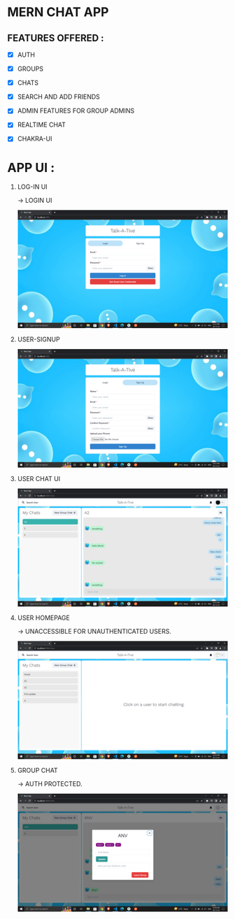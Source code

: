 # MERN CHAT APP

## FEATURES OFFERED : 
* [x] AUTH
* [X] GROUPS 
* [X] CHATS
* [X] SEARCH AND ADD FRIENDS
* [X] ADMIN FEATURES FOR GROUP ADMINS
* [X] REALTIME CHAT
* [X] CHAKRA-UI


# APP UI : 

1. LOG-IN UI

    -> LOGIN UI

    ![LOGIN_PAGE](./preview/log_in.png)


1. USER-SIGNUP
    

    ![SIGNUP_PAGE](./preview/sign_up.png)


1. USER CHAT UI
    
    ![USERS_CHAT](./preview/chat_result.png)

1. USER HOMEPAGE

    -> UNACCESSIBLE FOR UNAUTHENTICATED USERS.


    ![HOME_PAGE](./preview/home_page.png)


1. GROUP CHAT

    -> AUTH PROTECTED.

    ![GROUP_CHAT](./preview/group_chat.png)

